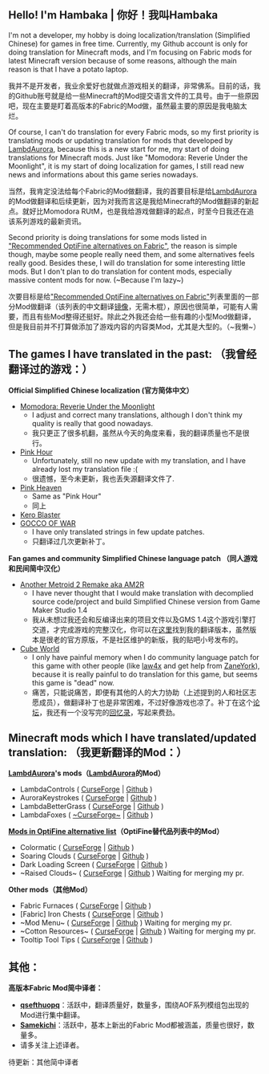 ## Hello! I'm Hambaka | 你好！我叫Hambaka

I'm not a developer, my hobby is doing localization/translation (Simplified Chinese) for games in free time. Currently, my Github account is only for doing translation for Minecraft mods, and I'm focusing on Fabric mods for latest Minecraft version because of some reasons, although the main reason is that I have a potato laptop.

我并不是开发者，我业余爱好也就做点游戏相关的翻译，非常佛系。目前的话，我的Github账号就是给一些Minecraft的Mod提交语言文件的工具号。由于一些原因吧，现在主要是盯着高版本的Fabric的Mod做，虽然最主要的原因是我电脑太烂。

Of course, I can't do translation for every Fabric mods, so my first priority is translating mods or updating translation for mods that developed by [LambdAurora](https://github.com/LambdAurora), because this is a new start for me, my start of doing translations for Minecraft mods. Just like "Momodora: Reverie Under the Moonlight", it is my start of doing localization for games, I still read new news and informations about this game series nowadays.

当然，我肯定没法给每个Fabric的Mod做翻译，我的首要目标是给[LambdAurora](https://github.com/LambdAurora)的Mod做翻译和后续更新，因为对我而言这是我给Minecraft的Mod做翻译的新起点。就好比Momodora RUtM，也是我给游戏做翻译的起点，时至今日我还在追该系列游戏的最新资讯。

Second priority is doing translations for some mods listed in ["Recommended OptiFine alternatives on Fabric"](https://gist.github.com/LambdAurora/1f6a4a99af374ce500f250c6b42e8754), the reason is simple though, maybe some people really need them, and some alternatives feels really good. Besides these, I will do translation for some interesting little mods. But I don't plan to do translation for content mods, especially massive content mods for now. (~Because I'm lazy~)

次要目标是给["Recommended OptiFine alternatives on Fabric"](https://gist.github.com/LambdAurora/1f6a4a99af374ce500f250c6b42e8754)列表里面的一部分Mod做翻译（该列表的中文翻译[镜像](https://github.com/Hambaka/OptiFineAlternativesOnFabric)，无需木棍），原因也很简单，可能有人需要，而且有些Mod整得还挺好。除此之外我还会给一些有趣的小型Mod做翻译，但是我目前并不打算做添加了游戏内容的内容类Mod，尤其是大型的。（~我懒~）

## The games I have translated in the past: （我曾经翻译过的游戏：）
**Official Simplified Chinese localization (官方简体中文）**
- [Momodora: Reverie Under the Moonlight](http://store.steampowered.com/app/428550)
   - I adjust and correct many translations, although I don't think my quality is really that good nowadays.
   - 我只更正了很多机翻，虽然从今天的角度来看，我的翻译质量也不是很行。
- [Pink Hour](http://store.steampowered.com/app/409670/)
   - Unfortunately, still no new update with my translation, and I have already lost my translation file :(
   - 很遗憾，至今未更新，我也丢失源翻译文件了.
- [Pink Heaven](http://store.steampowered.com/app/409690/)
   - Same as "Pink Hour"
   - 同上
- [Kero Blaster](http://store.steampowered.com/app/292500/)
- [GOCCO OF WAR](http://store.steampowered.com/app/346730/)
   - I have only translated strings in few update patches.
   - 只翻译过几次更新补丁。

**Fan games and community Simplified Chinese language patch （同人游戏和民间简中汉化）**
- [Another Metroid 2 Remake aka AM2R](https://www.reddit.com/r/AM2R/)
   - I have never thought that I would make translation with decomplied source code/project and build Simplified Chinese version from Game Maker Studio 1.4
   - 我从未想过我还会和反编译出来的项目文件以及GMS 1.4这个游戏引擎打交道，才完成游戏的完整汉化，你可以在[这里](https://tieba.baidu.com/p/5019050065)找到我的翻译版本，虽然版本是很老的官方原版，不是社区维护的新版，我的贴吧小号发布的。
- [Cube World](http://store.steampowered.com/app/1128000/)
   - I only have painful memory when I do community language patch for this game with other people (like [law4x](https://github.com/law4x) and get help from [ZaneYork](https://github.com/ZaneYork)), because it is really painful to do translation for this game, but seems this game is "dead" now. 
   - 痛苦，只能说痛苦，即便有其他的人的大力协助（上述提到的人和社区志愿成员），做翻译补丁也是非常困难，不过好像游戏也凉了。补丁在这个[论坛](https://bbs.cubeworld.cc/)，我还有一个没写完的[回忆录](https://cowlevel.net/article/2119032)，写起来费劲。
   
## Minecraft mods which I have translated/updated translation: （我更新翻译的Mod：）
**[LambdAurora](https://github.com/LambdAurora)'s mods（[LambdAurora](https://github.com/LambdAurora)的Mod）**
- LambdaControls ( [CurseForge](https://www.curseforge.com/minecraft/mc-mods/lambdacontrols) | [Github](https://github.com/LambdAurora/LambdaControls) )
- AuroraKeystrokes ( [CurseForge](https://www.curseforge.com/minecraft/mc-mods/aurorakeystrokes) | [Github](https://github.com/LambdAurora/AuroraKeystrokes) )
- LambdaBetterGrass ( [CurseForge](https://www.curseforge.com/minecraft/mc-mods/lambdabettergrass) | [Github](https://github.com/LambdAurora/LambdaBetterGrass) )
- LambdaFoxes ( [~CurseForge~](https://www.curseforge.com/minecraft/mc-mods/lambdafoxes) | [Github](https://github.com/LambdAurora/LambdaFoxes) )

**[Mods in OptiFine alternative list](https://gist.github.com/LambdAurora/1f6a4a99af374ce500f250c6b42e8754)（OptiFine替代品列表中的Mod）**
- Colormatic ( [CurseForge](https://www.curseforge.com/minecraft/mc-mods/colormatic) | [Github](https://github.com/kvverti/colormatic) )
- Soaring Clouds ( [CurseForge](https://www.curseforge.com/minecraft/mc-mods/soaring-clouds) | [Github](https://github.com/Draylar/soaring-clouds) )
- Dark Loading Screen ( [CurseForge](https://www.curseforge.com/minecraft/mc-mods/dark-loading-screen) | [Github](https://github.com/A5b84/dark-loading-screen) )
- ~Raised Clouds~ ( [CurseForge](https://www.curseforge.com/minecraft/mc-mods/raised-clouds) | [Github](https://github.com/haykam821/Raised-Clouds) ) Waiting for merging my pr.

**Other mods（其他Mod）**
- Fabric Furnaces ( [CurseForge](https://www.curseforge.com/minecraft/mc-mods/fabric-furnaces) | [Github](https://github.com/Draylar/fabric-furnaces) )
- [Fabric] Iron Chests ( [CurseForge](https://www.curseforge.com/minecraft/mc-mods/iron-chests-fabric) | [Github](https://github.com/TechnoVisionDev/IronChest) )
- ~Mod Menu~ ( [CurseForge](https://www.curseforge.com/minecraft/mc-mods/modmenu) | [Github](https://github.com/Prospector/ModMenu) ) Waiting for merging my pr.
- ~Cotton Resources~ ( [CurseForge](https://www.curseforge.com/minecraft/mc-mods/cotton-resources) | [Github](https://github.com/CottonMC/CottonResources) ) Waiting for merging my pr.
- Tooltip Tool Tips ( [CurseForge](https://www.curseforge.com/minecraft/mc-mods/tooltip-tool-tips) | [Github](https://github.com/Shnupbups/tooltip-tool-tips) )

## 其他：
**高版本Fabric Mod简中译者：**
- [**qsefthuopq**](https://github.com/qsefthuopq)：活跃中，翻译质量好，数量多，围绕AOF系列模组包出现的Mod进行集中翻译。
- [**Samekichi**](https://github.com/Samekichi)：活跃中，基本上新出的Fabric Mod都被涵盖，质量也很好，数量多。
- 请多关注上述译者。

待更新：其他简中译者
